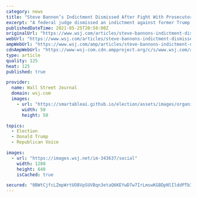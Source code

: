 ```yaml
---
category: news
title: "Steve Bannon’s Indictment Dismissed After Fight With Prosecutors Over Trump Pardon’s Reach"
excerpt: "A federal judge dismissed an indictment against former Trump adviser Steve Bannon, declining an unusual request by prosecutors to keep the fraud charges in place despite a presidential pardon."
publishedDateTime: 2021-05-25T20:58:00Z
originalUrl: "https://www.wsj.com/articles/steve-bannons-indictment-dismissed-after-fight-with-prosecutors-over-pardons-reach-11621978062"
webUrl: "https://www.wsj.com/articles/steve-bannons-indictment-dismissed-after-fight-with-prosecutors-over-pardons-reach-11621978062"
ampWebUrl: "https://www.wsj.com/amp/articles/steve-bannons-indictment-dismissed-after-fight-with-prosecutors-over-pardons-reach-11621978062"
cdnAmpWebUrl: "https://www-wsj-com.cdn.ampproject.org/c/s/www.wsj.com/amp/articles/steve-bannons-indictment-dismissed-after-fight-with-prosecutors-over-pardons-reach-11621978062"
type: article
quality: 125
heat: 125
published: true

provider:
  name: Wall Street Journal
  domain: wsj.com
  images:
    - url: "https://smartableai.github.io/election/assets/images/organizations/wsj.com-50x50.jpg"
      width: 50
      height: 50

topics:
  - Election
  - Donald Trump
  - Republican Voice

images:
  - url: "https://images.wsj.net/im-343637/social"
    width: 1280
    height: 640
    isCached: true

secured: "0BWtCjfcLZmpWrtUO8VpSUVBqn3etaQ6KEYwD7w7IrLmswKGBDpNlIlddPTbI0WNbw3CqPqsS/pKIlRechLEY4eOK7QdTQZWEPNGuXevFcDpP4223PUu6LwU3QBOaCqu30p219WGgM+87oP4IrOWxmzC3nbcUKg8S9c3Mvt/QNgCgDdiPyDOatUSLVZMpzu+9yd2wJVejcwM90Tu+KMDUfJbZjp2pOxzl3R0jTMtCf+zKEqdNAOa0WQe0W+n7279pbaScv4mmr+SZKpRsqKGDlK4G0EDP2JXnouDWnArUqvV9g2ofRIpSALSp3Wi3FloO28TjV5Kw9Bszwxh6I06s6JWEI0pYwQMf8pf0AydigM=;DCnnVMy+z2KNnm0PvsTDuw=="
---
```



